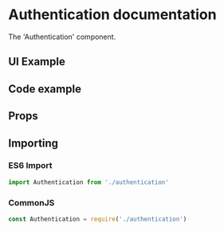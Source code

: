 # Authentication documentation

The 'Authentication' component.

## UI Example

<!-- STORY -->

## Code example

<!-- SOURCE -->

## Props

<!-- PROPS -->

## Importing

### ES6 Import

```js
import Authentication from './authentication'
```

### CommonJS

```js
const Authentication = require('./authentication')
```
